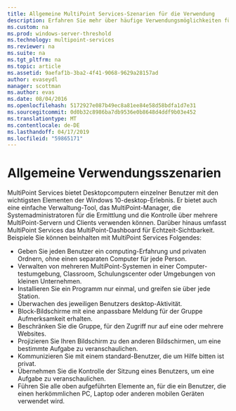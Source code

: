 ```yaml
---
title: Allgemeine MultiPoint Services-Szenarien für die Verwendung
description: Erfahren Sie mehr über häufige Verwendungsmöglichkeiten für MultiPoint Services
ms.custom: na
ms.prod: windows-server-threshold
ms.technology: multipoint-services
ms.reviewer: na
ms.suite: na
ms.tgt_pltfrm: na
ms.topic: article
ms.assetid: 9aefaf1b-3ba2-4f41-9068-9629a28157ad
author: evaseydl
manager: scottman
ms.author: evas
ms.date: 08/04/2016
ms.openlocfilehash: 5172927e087b49ec8a81ee84e58d58bdfa1d7e31
ms.sourcegitcommit: 0d0b32c8986ba7db9536e0b8648d4ddf9b03e452
ms.translationtype: MT
ms.contentlocale: de-DE
ms.lasthandoff: 04/17/2019
ms.locfileid: "59865171"
---
```

# <a name="common-usage-scenarios"></a>Allgemeine Verwendungsszenarien
MultiPoint Services bietet Desktopcomputern einzelner Benutzer mit den wichtigsten Elementen der Windows 10-desktop-Erlebnis. Er bietet auch eine einfache Verwaltung-Tool, das MultiPoint-Manager, die Systemadministratoren für die Ermittlung und die Kontrolle über mehrere MultiPoint-Servern und Clients verwenden können. Darüber hinaus umfasst MultiPoint Services das MultiPoint-Dashboard für Echtzeit-Sichtbarkeit. Beispiele Sie können beinhalten mit MultiPoint Services Folgendes:  
  
- Geben Sie jeden Benutzer ein computing-Erfahrung und privaten Ordnern, ohne einen separaten Computer für jede Person.  
- Verwalten von mehreren MultiPoint-Systemen in einer Computer-testumgebung, Classroom, Schulungscenter oder Umgebungen von kleinen Unternehmen.  
- Installieren Sie ein Programm nur einmal, und greifen sie über jede Station.  
- Überwachen des jeweiligen Benutzers desktop-Aktivität.  
- Block-Bildschirme mit eine anpassbare Meldung für der Gruppe Aufmerksamkeit erhalten.  
- Beschränken Sie die Gruppe, für den Zugriff nur auf eine oder mehrere Websites.  
- Projizieren Sie Ihren Bildschirm zu den anderen Bildschirmen, um eine bestimmte Aufgabe zu veranschaulichen.  
- Kommunizieren Sie mit einem standard-Benutzer, die um Hilfe bitten ist privat.  
- Übernehmen Sie die Kontrolle der Sitzung eines Benutzers, um eine Aufgabe zu veranschaulichen.  
- Führen Sie alle oben aufgeführten Elemente an, für die ein Benutzer, die einen herkömmlichen PC, Laptop oder anderen mobilen Geräten verwendet wird. 
